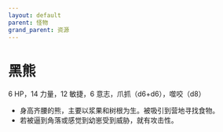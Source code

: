 ```yaml
---
layout: default
parent: 怪物
grand_parent: 资源
---
```


# 黑熊

6 HP，14 力量，12 敏捷，6 意志，爪抓（d6+d6），噬咬（d8）

- 身高齐腰的熊，主要以浆果和树根为生。被吸引到营地寻找食物。
- 若被逼到角落或感觉到幼崽受到威胁，就有攻击性。
